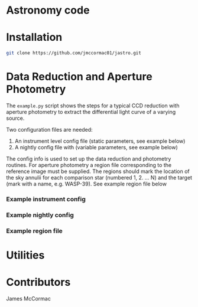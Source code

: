 # Astronomy code

# Installation

```sh
git clone https://github.com/jmccormac01/jastro.git
```

# Data Reduction and Aperture Photometry

The ```example.py``` script shows the steps for a typical
CCD reduction with aperture photometry to extract the
differential light curve of a varying source.

Two configuration files are needed:
   1. An instrument level config file (static parameters, see example below)
   1. A nightly config file with (variable parameters, see example below)

The config info is used to set up the data reduction and photometry routines.
For aperture photometry a region file corresponding to the reference image
must be supplied. The regions should mark the location of the sky annulii
for each comparison star (numbered 1, 2. ... N) and the target (mark with
a name, e.g. WASP-39). See example region file below

### Example instrument config

### Example nightly config

### Example region file



# Utilities


# Contributors

James McCormac
